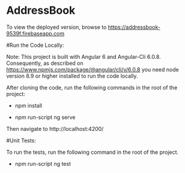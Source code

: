 # AddressBook

To view the deployed version, browse to https://addressbook-9539f.firebaseapp.com

#Run the Code Locally:

Note: This project is built with Angular 6 and Angular-Cli 6.0.8.
Consequently, as described on https://www.npmjs.com/package/@angular/cli/v/6.0.8 you need node version 8.9 or higher installed to run the code locally.

After cloning the code, run the following commands in the root of the project:

- npm install

- npm run-script ng serve

Then navigate to http://localhost:4200/

#Unit Tests:

To run the tests, run the following command in the root of the project.

- npm run-script ng test
